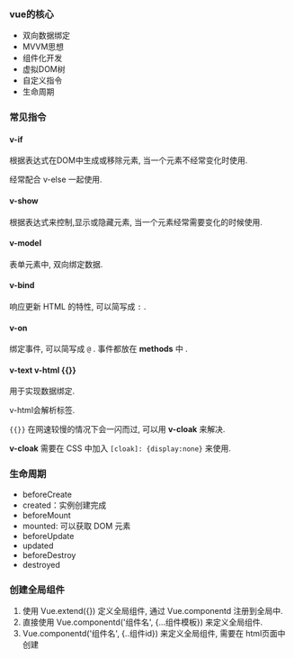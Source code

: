 ### vue的核心

- 双向数据绑定
- MVVM思想
- 组件化开发
- 虚拟DOM树
- 自定义指令
- 生命周期

### 常见指令

#### v-if

根据表达式在DOM中生成或移除元素, 当一个元素不经常变化时使用.

经常配合 v-else 一起使用.

#### v-show

根据表达式来控制,显示或隐藏元素, 当一个元素经常需要变化的时候使用.

#### v-model

表单元素中, 双向绑定数据.

#### v-bind

响应更新 HTML 的特性, 可以简写成 `:` .

#### v-on

绑定事件, 可以简写成 `@` . 事件都放在 **methods** 中 .

#### v-text v-html {{}}

用于实现数据绑定.

v-html会解析标签.

`{{}}` 在网速较慢的情况下会一闪而过, 可以用 **v-cloak** 来解决.

**v-cloak** 需要在 CSS 中加入 `[cloak]: {display:none}` 来使用.

### 生命周期

- beforeCreate
- created：实例创建完成
- beforeMount
- mounted: 可以获取 DOM 元素
- beforeUpdate
- updated
- beforeDestroy
- destroyed

### 创建全局组件

1. 使用 Vue.extend({}) 定义全局组件, 通过 Vue.componentd 注册到全局中.
2. 直接使用 Vue.componentd('组件名', {...组件模板}) 来定义全局组件.
3. Vue.componentd('组件名', {..组件id}) 来定义全局组件, 需要在 html页面中创建 <template> 标签, 并指定 id, 多个元素需要先用一个大容器包裹.

### 如何发起请求

vue-resource.

现在常用vue2.0版本, 我们用官方推荐的 axios, 如果要发起跨域请求的话, 会使用第三方包, 如 jsonp.

### 什么是路由

官方提供 vue-router 插件

通过 `#` 哈希值, 来切换当前页面里的组件.

在组件中引入 <router-view> 标签.

### 什么是 vuex

是一个数据仓库, 通过 `state` 来存储页面中的数据, 而且提供了`motation` 方法来处理异步事件, `motation` 来处理同步事件.

### 双向数据绑定原理

通过ES5的语法 `Object.defineProperty` 来劫持每个属性的 `getter` 和 `setter` .